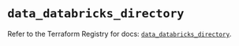 # `data_databricks_directory`

Refer to the Terraform Registry for docs: [`data_databricks_directory`](https://registry.terraform.io/providers/databricks/databricks/1.61.0/docs/data-sources/directory).
